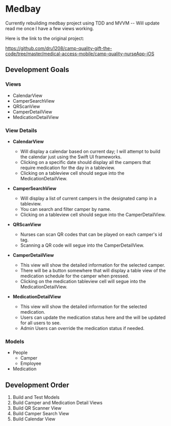 # Medbay

Currently rebuilding medbay project using TDD and MVVM -- Will update read me once I have a few views working.

Here is the link to the original project:

https://github.com/dru1208/camp-quality-gift-the-code/tree/master/medical-access-mobile/camp-quality-nurseApp-iOS

## Development Goals 

### Views

* CalendarView 
* CamperSearchView
* QRScanView
* CamperDetailView
* MedicationDetailView

### View Details

* **CalendarView**
  - Will display a calendar based on current day; I will attempt to build the calendar just using the Swift UI frameworks.
  - Clicking on a specific date should display all the campers that require medication for the day in a tableview.
  - Clicking on a tableview cell should segue into the MedicationDetailView.

* **CamperSearchView**
  - Will display a list of current campers in the designated camp in a tableview.
  - You can search and filter camper by name.
  - Clicking on a tableview cell should segue into the CamperDetailView.

* **QRScanView**
  - Nurses can scan QR codes that can be played on each camper's id tag.
  - Scanning a QR code will segue into the CamperDetailView.

* **CamperDetailView**
  - This view will show the detailed information for the selected camper.
  - There will be a button somewhere that will display a table view of the medication schedule for the camper when pressed.
  - Clicking on the medication tableview cell will segue into the MedicationDetailView.

* **MedicationDetailView**
  - This view will show the detailed information for the selected medication.
  - Users can update the medication status here and the will be updated for all users to see.
  - Admin Users can override the medication status if needed.

### Models

* People
  - Camper
  - Employee
* Medication

## Development Order

1. Build and Test Models
2. Build Camper and Medication Detail Views
3. Build QR Scanner View
4. Build Camper Search View
5. Build Calendar View


